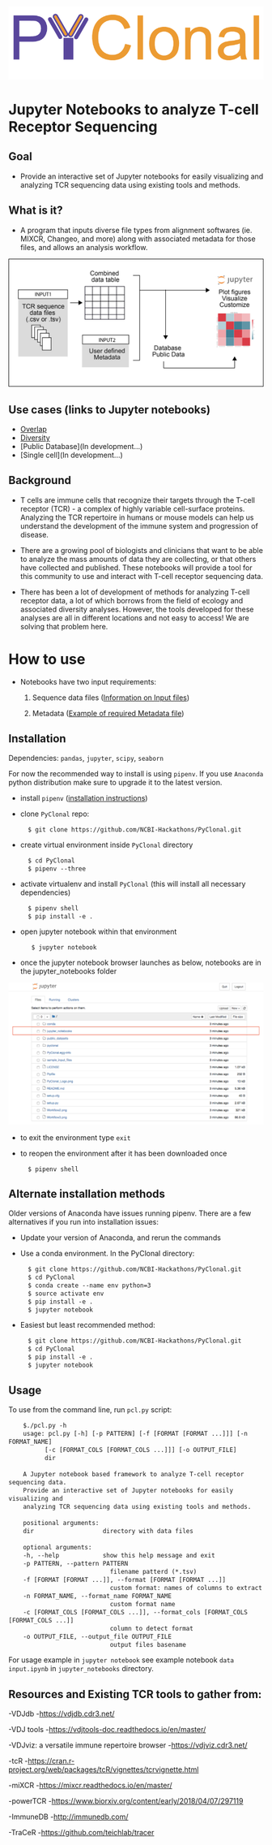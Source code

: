 ![](PyClonal_Logo.png?raw=true)

# Jupyter Notebooks to analyze T-cell Receptor Sequencing

## Goal

- Provide an interactive set of Jupyter notebooks for easily visualizing and analyzing TCR sequencing data using existing tools and methods.

## What is it?

- A program that inputs diverse file types from alignment softwares (ie. MIXCR, Changeo, and more) along with associated metadata for those files, and allows an analysis workflow.

![](Workflow3.png?raw=true)


## Use cases (links to Jupyter notebooks)

* [Overlap](https://github.com/NCBI-Hackathons/PyClonal/blob/master/jupyter_notebooks/Overlap_Analysis.ipynb)
* [Diversity](https://github.com/NCBI-Hackathons/PyClonal/blob/master/jupyter_notebooks/Diversity_Analysis.ipynb)
* [Public Database](In development...)
* [Single cell](In development...)


## Background

- T cells are immune cells that recognize their targets through the T-cell receptor (TCR) - a complex of highly variable cell-surface proteins. Analyzing the TCR repertoire in humans or mouse models can help us understand the development of the immune system and progression of disease. 

- There are a growing pool of biologists and clinicians that want to be able to analyze the mass amounts of data they are collecting, or that others have collected and published. These notebooks will provide a tool for this community to use and interact with T-cell receptor sequencing data.

- There has been a lot of development of methods for analyzing T-cell receptor data, a lot of which borrows from the field of ecology and associated diversity analyses. However, the tools developed for these analyses are all in different locations and not easy to access! We are solving that problem here.

# How to use

- Notebooks have two input requirements:

     1. Sequence data files
        ([Information on Input files](https://github.com/NCBI-Hackathons/PyClonal/blob/master/jupyter_notebooks/data%20input.ipynb))
             
     2. Metadata
        ([Example of required Metadata file](https://github.com/NCBI-Hackathons/PyClonal/blob/master/sample_input_files/metadata_demo.csv))

## Installation

Dependencies: `pandas`, `jupyter`, `scipy`, `seaborn`


For now the recommended way to install is using `pipenv`. If you use `Anaconda` python distribution make sure to upgrade it to the latest version.

- install `pipenv` ([installation instructions](https://docs.pipenv.org/install/))
- clone `PyClonal` repo:

        $ git clone https://github.com/NCBI-Hackathons/PyClonal.git

- create virtual environment inside `PyClonal` directory

        $ cd PyClonal
        $ pipenv --three
        
- activate virtualenv and install `PyClonal` (this will install all necessary dependencies)
        
        $ pipenv shell
        $ pip install -e .

- open jupyter notebook within that environment
        
         $ jupyter notebook
         
- once the jupyter notebook browser launches as below, notebooks are in the jupyter_notebooks folder

![](notebook_snapshot2.png?raw=true)

- to exit the environment type `exit`

- to reopen the environment after it has been downloaded once

        $ pipenv shell

## Alternate installation methods

Older versions of Anaconda have issues running pipenv.  There are a few alternatives if you run into installation issues:

- Update your version of Anaconda, and rerun the commands

- Use a conda environment.  In the PyClonal directory:

        $ git clone https://github.com/NCBI-Hackathons/PyClonal.git
        $ cd PyClonal
        $ conda create --name env python=3
        $ source activate env
        $ pip install -e .
        $ jupyter notebook

- Easiest but least recommended method:

        $ git clone https://github.com/NCBI-Hackathons/PyClonal.git
        $ cd PyClonal
        $ pip install -e .
        $ jupyter notebook

## Usage

To use from the command line, run `pcl.py` script:

        $./pcl.py -h
        usage: pcl.py [-h] [-p PATTERN] [-f [FORMAT [FORMAT ...]]] [-n FORMAT_NAME]
              [-c [FORMAT_COLS [FORMAT_COLS ...]]] [-o OUTPUT_FILE]
              dir

        A Jupyter notebook based framework to analyze T-cell receptor sequencing data.
        Provide an interactive set of Jupyter notebooks for easily visualizing and
        analyzing TCR sequencing data using existing tools and methods.

        positional arguments:
        dir                   directory with data files

        optional arguments:
        -h, --help            show this help message and exit
        -p PATTERN, --pattern PATTERN
                                filename patterd (*.tsv)
        -f [FORMAT [FORMAT ...]], --format [FORMAT [FORMAT ...]]
                                custom format: names of columns to extract
        -n FORMAT_NAME, --format_name FORMAT_NAME
                                custom format name
        -c [FORMAT_COLS [FORMAT_COLS ...]], --format_cols [FORMAT_COLS [FORMAT_COLS ...]]
                                column to detect format
        -o OUTPUT_FILE, --output_file OUTPUT_FILE
                                output files basename

For usage example in `jupyter notebook` see example notebook `data input.ipynb`
in `jupyter_notebooks` directory.

## Resources and Existing TCR tools to gather from:

-VDJdb -https://vdjdb.cdr3.net/

-VDJ tools -https://vdjtools-doc.readthedocs.io/en/master/

-VDJviz: a versatile immune repertoire browser -https://vdjviz.cdr3.net/

-tcR -https://cran.r-project.org/web/packages/tcR/vignettes/tcrvignette.html

-miXCR -https://mixcr.readthedocs.io/en/master/

-powerTCR -https://www.biorxiv.org/content/early/2018/04/07/297119

-ImmuneDB -http://immunedb.com/

-TraCeR -https://github.com/teichlab/tracer

